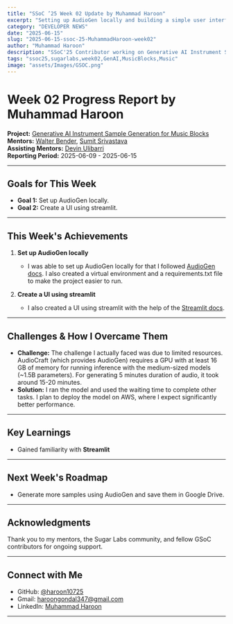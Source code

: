 ```yaml
---
title: "SSoC ’25 Week 02 Update by Muhammad Haroon"
excerpt: "Setting up AudioGen locally and building a simple user interface using Streamlit for generating audio from text."
category: "DEVELOPER NEWS"
date: "2025-06-15"
slug: "2025-06-15-ssoc-25-MuhammadHaroon-week02"
author: "Muhammad Haroon"
description: "SSoC'25 Contributor working on Generative AI Instrument Sample Generation for Music Blocks"
tags: "ssoc25,sugarlabs,week02,GenAI,MusicBlocks,Music"
image: "assets/Images/GSOC.png"
---
```


<!-- markdownlint-disable -->

# Week 02 Progress Report by Muhammad Haroon

**Project:** [Generative AI Instrument Sample Generation for Music Blocks](https://github.com/sugarlabs/GSoC/blob/master/Ideas-2025.md#Generative-AI-Instrument-Sample-Generation-for-Music-Blocks)  
**Mentors:** [Walter Bender](https://github.com/walterbender), [Sumit Srivastava](https://github.com/sum2it)  
**Assisting Mentors:** [Devin Ulibarri](https://github.com/pikurasa)  
**Reporting Period:** 2025-06-09 - 2025-06-15  

---

## Goals for This Week

- **Goal 1:** Set up AudioGen locally.
- **Goal 2:** Create a UI using streamlit.

---

## This Week's Achievements

1. **Set up AudioGen locally**  
   - I was able to set up AudioGen locally for that I followed [AudioGen docs](https://github.com/facebookresearch/audiocraft/blob/main/docs/AUDIOGEN.md). I also created a virtual environment and a requirements.txt file to make the project easier to run.

2. **Create a UI using streamlit**  
   - I also created a UI using streamlit with the help of the [Streamlit docs](https://docs.streamlit.io/).

---

## Challenges & How I Overcame Them

- **Challenge:** The challenge I actually faced was due to limited resources. AudioCraft (which provides AudioGen) requires a GPU with at least 16 GB of memory for running inference with the medium-sized models (~1.5B parameters). For generating 5 minutes duration of audio, it took around 15-20 minutes.  
- **Solution:** I ran the model and used the waiting time to complete other tasks. I plan to deploy the model on AWS, where I expect significantly better performance. 

---

## Key Learnings

- Gained familiarity with **Streamlit**

---

## Next Week's Roadmap

- Generate more samples using AudioGen and save them in Google Drive.

---

## Acknowledgments

Thank you to my mentors, the Sugar Labs community, and fellow GSoC contributors for ongoing support.

---

## Connect with Me

- GitHub: [@haroon10725](https://github.com/haroon10725)
- Gmail: [haroongondal347@gmail.com](mailto:haroongondal347@gmail.com)
- LinkedIn: [Muhammad Haroon](https://www.linkedin.com/in/muhammad-haroon-7003b923b/)

---